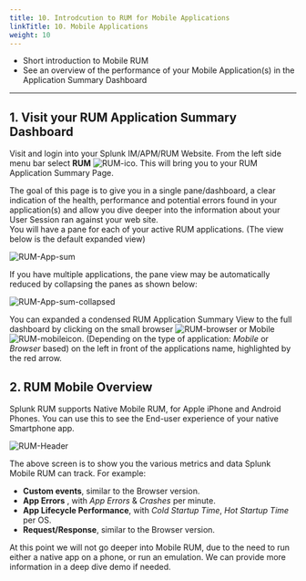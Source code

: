 ```yaml
---
title: 10. Introdcution to RUM for Mobile Applications
linkTitle: 10. Mobile Applications
weight: 10
---
```


* Short introduction to Mobile RUM
* See an overview of the performance of your Mobile Application(s) in the Application Summary Dashboard

---

## 1. Visit your RUM Application Summary Dashboard

Visit and login into your Splunk IM/APM/RUM Website. From the left side menu bar select **RUM** ![RUM-ico](../../../../rum/images/RUM_ico.png). This will bring you to your RUM Application Summary Page.

The goal of this page is to give you in a single pane/dashboard, a clear indication of the  health, performance and potential errors found in your application(s) and allow you dive deeper into  the information about your User Session ran against your web site.  
You will have a pane for each of your active RUM applications. (The view below is the default  expanded view)

![RUM-App-sum](../../../../rum/images/Applicationsummarydashboard.png)

If you have multiple applications, the pane view may be automatically reduced by collapsing the panes as shown below:

![RUM-App-sum-collapsed](../../../../rum/images/multiple_apps_collapsed.png)

You can expanded a condensed RUM Application Summary View to the full dashboard by clicking on the small browser ![RUM-browser](../../../../rum/images/browser.png) or Mobile ![RUM-mobile](../../../../rum/images/mobile.png)icon. (Depending on the type of application: *Mobile* or *Browser* based) on the left in front of the applications name, highlighted by the red arrow.

## 2. RUM Mobile Overview

Splunk RUM supports Native Mobile RUM, for Apple iPhone and Android Phones. You can use this to see the End-user experience of your native Smartphone app.

![RUM-Header](../../../../rum/images/RUM-Mobile.png)

The above screen is to show you the various metrics and data Splunk Mobile RUM can track. For example:

* **Custom events**, similar to the Browser version.
* **App Errors** , with *App Errors* & *Crashes* per minute.
* **App Lifecycle Performance**, with *Cold Startup Time*, *Hot Startup Time* per OS.
* **Request/Response**, similar to the Browser version.

At this point we will not go deeper into Mobile RUM, due to the need to run either a native app on a phone, or run an emulation. We can provide more information in a deep dive demo if needed.
